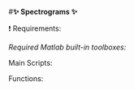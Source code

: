 #**:sparkles: Spectrograms :sparkles:**


:exclamation: Requirements:


_Required Matlab built-in toolboxes:_


Main Scripts:

Functions:

